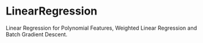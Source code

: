 # LinearRegression
 Linear Regression for Polynomial Features, Weighted Linear Regression and Batch Gradient Descent.
